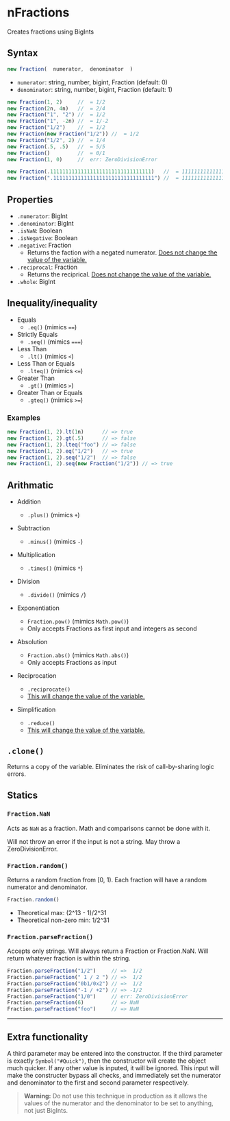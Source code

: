 # nFractions
Creates fractions using BigInts

## Syntax

```javascript
new Fraction(  numerator,  denominator  )
```

* `numerator`: string, number, bigint, Fraction (default: 0)
* `denominator`: string, number, bigint, Fraction (default: 1)

```javascript
new Fraction(1, 2)     //  = 1/2
new Fraction(2n, 4n)   //  = 2/4
new Fraction("1", "2") //  = 1/2
new Fraction("1", -2n) //  = 1/-2
new Fraction("1/2")    //  = 1/2
new Fraction(new Fraction("1/2")) //  = 1/2
new Fraction("1/2", 2) //  = 1/4
new Fraction(.5, .5)   //  = 5/5
new Fraction()         //  = 0/1
new Fraction(1, 0)     //  err: ZeroDivisionError

new Fraction(.111111111111111111111111111111111)   //  = 1111111111111111/10000000000000000
new Fraction(".111111111111111111111111111111111") //  = 111111111111111111111111111111111/1000000000000000000000000000000000
```

## Properties
* `.numerator`: BigInt
* `.denominator`: BigInt
* `.isNaN`: Boolean
* `.isNegative`: Boolean
* `.negative`: Fraction
    * Returns the faction with a negated numerator. <u>Does not change the value of the variable.</u>
* `.reciprocal`: Fraction
    * Returns the reciprical. <u>Does not change the value of the variable.</u>
* `.whole`: BigInt

## Inequality/inequality
* Equals
    * `.eq()` (mimics `==`)
* Strictly Equals
    * `.seq()` (mimics `===`)
* Less Than
    * `.lt()` (mimics `<`)
* Less Than or Equals
    * `.lteq()` (mimics `<=`)
* Greater Than
    * `.gt()` (mimics `>`)
* Greater Than or Equals
    * `.gteq()` (mimics `>=`)

### Examples

```Javascript
new Fraction(1, 2).lt(1n)      // => true
new Fraction(1, 2).gt(.5)      // => false
new Fraction(1, 2).lteq("foo") // => false
new Fraction(1, 2).eq("1/2")   // => true
new Fraction(1, 2).seq("1/2")  // => false
new Fraction(1, 2).seq(new Fraction("1/2")) // => true
```

## Arithmatic
* Addition
    * `.plus()` (mimics `+`)
* Subtraction
    * `.minus()` (mimics `-`)
* Multiplication
    * `.times()` (mimics `*`)
* Division
    * `.divide()` (mimics `/`)

* Exponentiation
    * `Fraction.pow()` (mimics `Math.pow()`)
    * Only accepts Fractions as first input and integers as second
* Absolution
    * `Fraction.abs()` (mimics `Math.abs()`)
    * Only accepts Fractions as input

* Reciprocation
    * `.reciprocate()`
    * <u>This will change the value of the variable.</u>
* Simplification
    * `.reduce()`
    * <u>This will change the value of the variable.</u>

## `.clone()`
Returns a copy of the variable. Eliminates the risk of call-by-sharing logic errors.

## Statics
### `Fraction.NaN`
Acts as `NaN` as a fraction. Math and comparisons cannot be done with it.

Will not throw an error if the input is not a string. May throw a ZeroDivisionError.

### `Fraction.random()`
Returns a random fraction from [0, 1). Each fraction will have a random numerator and denominator.

```Javascript
Fraction.random()
```

* Theoretical max: (2^13 - 1)/2^31
* Theoretical non-zero min: 1/2^31

### `Fraction.parseFraction()`
Accepts only strings. Will always return a Fraction or Fraction.NaN. Will return whatever fraction is within the string.

```javascript
Fraction.parseFraction("1/2")     // =>  1/2
Fraction.parseFraction(" 1 / 2 ") // =>  1/2
Fraction.parseFraction("0b1/0x2") // =>  1/2
Fraction.parseFraction("-1 / +2") // => -1/2
Fraction.parseFraction("1/0")     // err: ZeroDivisionError
Fraction.parseFraction(6)         // => NaN
Fraction.parseFraction("foo")     // => NaN
```

----
## Extra functionality
A third parameter may be entered into the constructor. If the third parameter is exactly `Symbol("#Quick")`, then the constructor will create the object much quicker. If any other value is inputed, it will be ignored. This input will make the constructer bypass all checks, and immediately set the numerator and denominator to the first and second parameter respectively.

> **Warning:** Do not use this technique in production as it allows the values of the numerator and the denominator to be set to anything, not just BigInts.